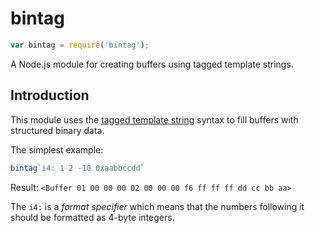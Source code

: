 # bintag

```js
var bintag = require('bintag');
```

A Node.js module for creating buffers using tagged template strings.

## Introduction

This module uses the [tagged template
string](https://developer.mozilla.org/en-US/docs/Web/JavaScript/Reference/template_strings#Tagged_template_strings)
syntax to fill buffers with structured binary data.

The simplest example:

```js
bintag`i4: 1 2 -10 0xaabbccdd`
```
Result: `<Buffer 01 00 00 00 02 00 00 00 f6 ff ff ff dd cc bb aa>`

The `i4:` is a _format specifier_ which means that the numbers following it
should be formatted as 4-byte integers.

## 
